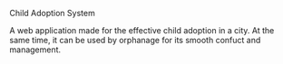 Child Adoption System

A web application made for the effective child adoption in a city. At the same time, it can be used by orphanage for its smooth confuct and management.
